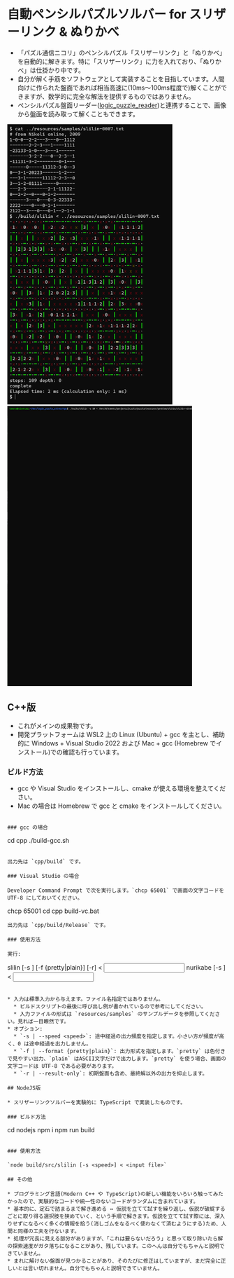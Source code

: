 # 自動ペンシルパズルソルバー for スリザーリンク & ぬりかべ

* 「パズル通信ニコリ」のペンシルパズル「スリザーリンク」と「ぬりかべ」を自動的に解きます。特に「スリザーリンク」に力を入れており、「ぬりかべ」は仕掛かり中です。
* 自分が解く手筋をソフトウェアとして実装することを目指しています。人間向けに作られた盤面であれば相当高速に(10ms～100ms程度で)解くことができますが、数学的に完全な解法を提供するものではありません。
* ペンシルパズル盤面リーダー([logic_puzzle_reader](https://github.com/tomoto/logic_puzzle_reader))と連携することで、画像から盤面を読み取って解くこともできます。

<img src="doc/slilin1.png" height="640px" /> <img src="doc/slilin2.gif" height="640px" />

## C++版

* これがメインの成果物です。
* 開発プラットフォームは WSL2 上の Linux (Ubuntu) + gcc を主とし、補助的に Windows + Visual Studio 2022 および Mac + gcc (Homebrew でインストール)での確認も行っています。

### ビルド方法

* gcc や Visual Studio をインストールし、cmake が使える環境を整えてください。
* Mac の場合は Homebrew で gcc と cmake をインストールしてください。

```

### gcc の場合

```
cd cpp
./build-gcc.sh
```

出力先は `cpp/build` です。

### Visual Studio の場合

Developer Command Prompt で次を実行します。`chcp 65001` で画面の文字コードを UTF-8 にしておいてください。

```
chcp 65001
cd cpp
build-vc.bat
```
出力先は `cpp/build/Release` です。

### 使用方法

実行:

```
slilin [-s <speed>] [-f {pretty|plain}] [-r] < <input file>
nurikabe [-s <speed>] < <input file>
```

* 入力は標準入力から与えます。ファイル名指定ではありません。
  * ビルドスクリプトの最後に呼び出し例が書かれているので参考にしてください。
  * 入力ファイルの形式は `resources/samples` のサンプルデータを参照してください。見れば一目瞭然です。
* オプション:
  * `-s | --speed <speed>`: 途中経過の出力頻度を指定します。小さい方が頻度が高く、0 は途中経過を出力しません。
  * `-f | --format {pretty|plain}`: 出力形式を指定します。`pretty` は色付きで見やすい出力、`plain` はASCII文字だけで出力します。`pretty` を使う場合、画面の文字コードは UTF-8 である必要があります。
  * `-r | --result-only`: 初期盤面も含め、最終解以外の出力を抑止します。

## NodeJS版

* スリザーリンクソルバーを実験的に TypeScript で実装したものです。

### ビルド方法

```
cd nodejs
npm i
npm run build
```

### 使用方法

`node build/src/slilin [-s <speed>] < <input file>`

## その他

* プログラミング言語(Modern C++ や TypeScript)の新しい機能をいろいろ触ってみたかったので、実験的なコードや統一性のないコードがランダムに含まれています。
* 基本的に、定石で詰まるまで解き進める ⇔ 仮説を立てて試すを繰り返し、仮説が破綻するごとに取り得る選択肢を狭めていく、という手順で解きます。仮説を立てて試す際には、深入りせずになるべく多くの情報を拾う(消しゴムをなるべく使わなくて済むようにする)ため、人間と同様の工夫を行ないます。
* 処理が冗長に見える部分がありますが、「これは要らないだろう」と思って取り除いたら解の探索速度がガタ落ちになることがあり、残しています。このへんは自分でもちゃんと説明できていません。
* まれに解けない盤面が見つかることがあり、そのたびに修正はしていますが、まだ完全に正しいとは言い切れません。自分でもちゃんと説明できていません。